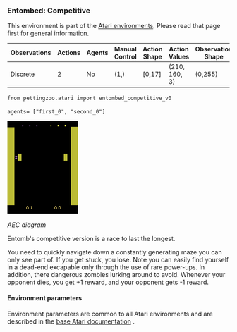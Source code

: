 
### Entombed: Competitive

This environment is part of the [Atari environments](../atari.md). Please read that page first for general information.

| Observations | Actions | Agents  | Manual Control | Action Shape | Action Values | Observation Shape | Observation Values | Num States |
|--------------|---------|---------|----------------|--------------|---------------|-------------------|--------------------|------------|
| Discrete  | 2 | No      | (1,)    | [0,17]         | (210, 160, 3)         | (0,255)            | ?          |

`from pettingzoo.atari import entombed_competitive_v0`

`agents= ["first_0", "second_0"]`

![entombed_competitive gif](atari_entombed_competitive.gif)

*AEC diagram*


Entomb's competitive version is a race to last the longest.

You need to quickly navigate down a constantly generating
maze you can only see part of. If you get stuck, you lose.
Note you can easily find yourself in a dead-end excapable only through the use of rare power-ups.
In addition, there dangerous zombies lurking around to avoid.
Whenever your opponent dies, you get +1 reward, and your opponent gets -1 reward.


#### Environment parameters

Environment parameters are common to all Atari environments and are described in the [base Atari documentation](../atari.md) .

